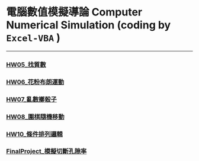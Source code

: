 # 電腦數值模擬導論 Computer Numerical Simulation (coding by `Excel-VBA` )  

---

### [HW05_找質數](https://github.com/ugotsuyokunaru/ComputerNumericalSimulation-VBA/tree/master/HW05_%E6%89%BE%E8%B3%AA%E6%95%B8)

### [HW06_花粉布朗運動](https://github.com/ugotsuyokunaru/ComputerNumericalSimulation-VBA/tree/master/HW06_%E8%8A%B1%E7%B2%89%E5%B8%83%E6%9C%97%E9%81%8B%E5%8B%95)

### [HW07_亂數擲骰子](https://github.com/ugotsuyokunaru/ComputerNumericalSimulation-VBA/tree/master/HW07_%E4%BA%82%E6%95%B8%E6%93%B2%E9%AA%B0%E5%AD%90)

### [HW08_圍棋隨機移動](https://github.com/ugotsuyokunaru/ComputerNumericalSimulation-VBA/tree/master/HW08_%E5%9C%8D%E6%A3%8B%E9%9A%A8%E6%A9%9F%E7%A7%BB%E5%8B%95)

### [HW10_條件排列邏輯](https://github.com/ugotsuyokunaru/ComputerNumericalSimulation-VBA/tree/master/HW10_%E6%A2%9D%E4%BB%B6%E6%8E%92%E5%88%97%E9%82%8F%E8%BC%AF)

### [FinalProject_模擬切斷孔隙率](https://github.com/ugotsuyokunaru/ComputerNumericalSimulation-VBA/tree/master/FinalProject_%E6%A8%A1%E6%93%AC%E5%88%87%E6%96%B7%E5%AD%94%E9%9A%99%E7%8E%87)
